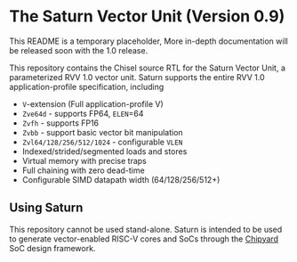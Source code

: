 The Saturn Vector Unit (Version 0.9)
====================================

This README is a temporary placeholder,
More in-depth documentation will be released soon with the 1.0 release.

This repository contains the Chisel source RTL for the Saturn Vector Unit, a parameterized RVV 1.0 vector unit.
Saturn supports the entire RVV 1.0 application-profile specification, including

 * `V`-extension (Full application-profile V)
 * `Zve64d` - supports FP64, `ELEN`=64
 * `Zvfh` - supports FP16
 * `Zvbb` - support basic vector bit manipulation
 * `Zvl64/128/256/512/1024` - configurable `VLEN`
 * Indexed/strided/segmented loads and stores
 * Virtual memory with precise traps
 * Full chaining with zero dead-time
 * Configurable SIMD datapath width (64/128/256/512+)

Using Saturn
-------------

This repository cannot be used stand-alone.
Saturn is intended to be used to generate vector-enabled RISC-V cores and SoCs through the [Chipyard](https://github.com/ucb-bar/chipyard) SoC design framework.